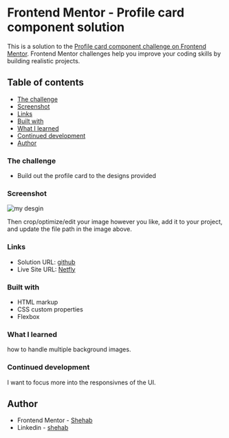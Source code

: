 # Frontend Mentor - Profile card component solution

This is a solution to the [Profile card component challenge on Frontend Mentor](https://www.frontendmentor.io/challenges/profile-card-component-cfArpWshJ). Frontend Mentor challenges help you improve your coding skills by building realistic projects. 

## Table of contents

  - [The challenge](#the-challenge)
  - [Screenshot](#screenshot)
  - [Links](#links)
  - [Built with](#built-with)
  - [What I learned](#what-i-learned)
  - [Continued development](#continued-development)
  - [Author](#author)
 
 
 

### The challenge

- Build out the profile card to the designs provided

### Screenshot

![my desgin](./desgin/myDesign.jpg)
 
Then crop/optimize/edit your image however you like, add it to your project, and update the file path in the image above.

### Links

- Solution URL: [github](https://github.com/shehab20089/Profile-card-component)
- Live Site URL: [Netfly](https://competent-pare-15a578.netlify.app/)

 
### Built with

- HTML markup
- CSS custom properties
- Flexbox

### What I learned

how to handle multiple background images. 
### Continued development

I want to focus more into the responsivnes of the UI.  
## Author

- Frontend Mentor - [Shehab](https://www.frontendmentor.io/profile/shehab20089)
- Linkedin - [shehab](https://www.linkedin.com/in/shehab-mohsen-6ba984168/)

